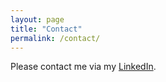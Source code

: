 ```yaml
---
layout: page
title: "Contact"
permalink: /contact/
---
```


Please contact me via my [LinkedIn](https://www.linkedin.com/in/gordonmleigh/).
